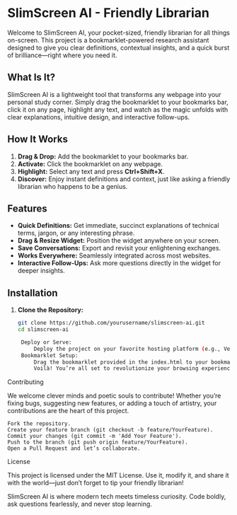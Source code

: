 # SlimScreen AI - Friendly Librarian

Welcome to SlimScreen AI, your pocket-sized, friendly librarian for all things on-screen. This project is a bookmarklet-powered research assistant designed to give you clear definitions, contextual insights, and a quick burst of brilliance—right where you need it.

## What Is It?

SlimScreen AI is a lightweight tool that transforms any webpage into your personal study corner. Simply drag the bookmarklet to your bookmarks bar, click it on any page, highlight any text, and watch as the magic unfolds with clear explanations, intuitive design, and interactive follow-ups.

## How It Works

1. **Drag & Drop:** Add the bookmarklet to your bookmarks bar.
2. **Activate:** Click the bookmarklet on any webpage.
3. **Highlight:** Select any text and press **Ctrl+Shift+X**.
4. **Discover:** Enjoy instant definitions and context, just like asking a friendly librarian who happens to be a genius.

## Features

- **Quick Definitions:** Get immediate, succinct explanations of technical terms, jargon, or any interesting phrase.
- **Drag & Resize Widget:** Position the widget anywhere on your screen.
- **Save Conversations:** Export and revisit your enlightening exchanges.
- **Works Everywhere:** Seamlessly integrated across most websites.
- **Interactive Follow-Ups:** Ask more questions directly in the widget for deeper insights.

## Installation

1. **Clone the Repository:**
   ```bash
   git clone https://github.com/yourusername/slimscreen-ai.git
   cd slimscreen-ai

    Deploy or Serve:
        Deploy the project on your favorite hosting platform (e.g., Vercel, Netlify) or serve it locally with a simple HTTP server.
    Bookmarklet Setup:
        Drag the bookmarklet provided in the index.html to your bookmarks bar.
        Voilà! You’re all set to revolutionize your browsing experience.

Contributing

We welcome clever minds and poetic souls to contribute! Whether you’re fixing bugs, suggesting new features, or adding a touch of artistry, your contributions are the heart of this project.

    Fork the repository.
    Create your feature branch (git checkout -b feature/YourFeature).
    Commit your changes (git commit -m 'Add Your Feature').
    Push to the branch (git push origin feature/YourFeature).
    Open a Pull Request and let’s collaborate.

License

This project is licensed under the MIT License. Use it, modify it, and share it with the world—just don’t forget to tip your friendly librarian!

SlimScreen AI is where modern tech meets timeless curiosity. Code boldly, ask questions fearlessly, and never stop learning.
